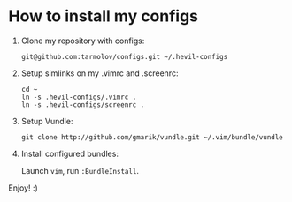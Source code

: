 How to install my configs
=========================
1. Clone my repository with configs:

    ```
    git@github.com:tarmolov/configs.git ~/.hevil-configs
    ```

2. Setup simlinks on my .vimrc and .screenrc:

    ```
    cd ~
    ln -s .hevil-configs/.vimrc .
    ln -s .hevil-configs/screenrc .
    ```

3. Setup Vundle:

    ```
    git clone http://github.com/gmarik/vundle.git ~/.vim/bundle/vundle
    ```

4. Install configured bundles:

    Launch `vim`, run `:BundleInstall`.

Enjoy! :)
